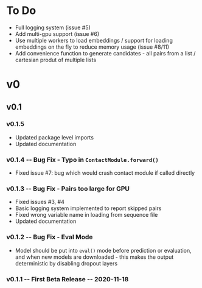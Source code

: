 # To Do
- Full logging system (issue #5)
- Add multi-gpu support (issue #6)
- Use multiple workers to load embeddings / support for loading embeddings on the fly to reduce memory usage (issue #8/11)
- Add convenience function to generate candidates - all pairs from a list / cartesian produt of multiple lists

# v0

## v0.1

### v0.1.5
- Updated package level imports 
- Updated documentation

### v0.1.4 -- Bug Fix - Typo in `ContactModule.forward()`
- Fixed issue #7: bug which would crash contact module if called directly

### v0.1.3 -- Bug Fix - Pairs too large for GPU
- Fixed issues #3, #4
- Basic logging system implemented to report skipped pairs
- Fixed wrong variable name in loading from sequence file
- Updated documentation

### v0.1.2 -- Bug Fix - Eval Mode
- Model should be put into `eval()` mode before prediction or evaluation, and when new models are downloaded - this makes the output deterministic by disabling dropout layers

### v0.1.1 -- First Beta Release -- 2020-11-18
